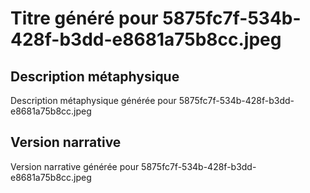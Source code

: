 # Titre généré pour 5875fc7f-534b-428f-b3dd-e8681a75b8cc.jpeg

## Description métaphysique
Description métaphysique générée pour 5875fc7f-534b-428f-b3dd-e8681a75b8cc.jpeg

## Version narrative
Version narrative générée pour 5875fc7f-534b-428f-b3dd-e8681a75b8cc.jpeg
